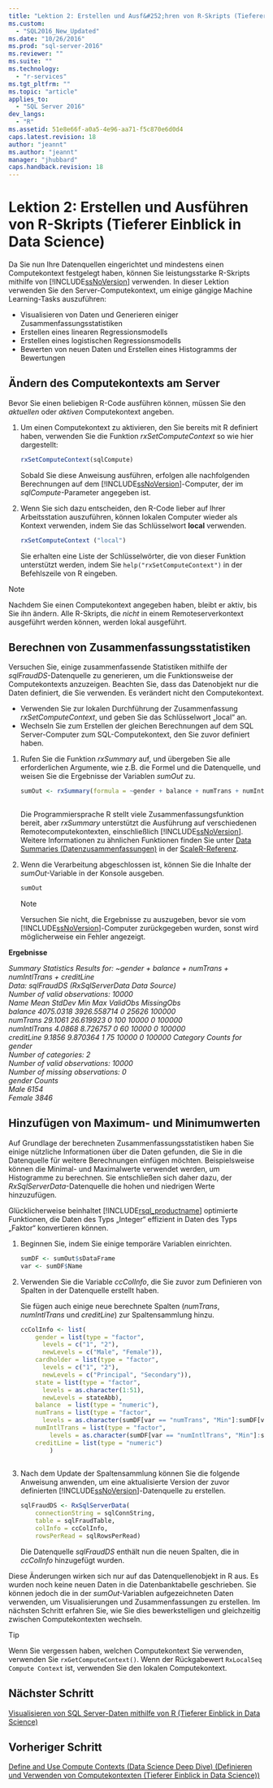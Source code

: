 ```yaml
---
title: "Lektion 2: Erstellen und Ausf&#252;hren von R-Skripts (Tieferer Einblick in Data Science) | Microsoft Docs"
ms.custom: 
  - "SQL2016_New_Updated"
ms.date: "10/26/2016"
ms.prod: "sql-server-2016"
ms.reviewer: ""
ms.suite: ""
ms.technology: 
  - "r-services"
ms.tgt_pltfrm: ""
ms.topic: "article"
applies_to: 
  - "SQL Server 2016"
dev_langs: 
  - "R"
ms.assetid: 51e8e66f-a0a5-4e96-aa71-f5c870e6d0d4
caps.latest.revision: 18
author: "jeannt"
ms.author: "jeannt"
manager: "jhubbard"
caps.handback.revision: 18
---
```

# Lektion 2: Erstellen und Ausf&#252;hren von R-Skripts (Tieferer Einblick in Data Science)
Da Sie nun Ihre Datenquellen eingerichtet und mindestens einen Computekontext festgelegt haben, können Sie leistungsstarke R-Skripts mithilfe von [!INCLUDE[ssNoVersion](../../includes/ssnoversion-md.md)] verwenden.  In dieser Lektion verwenden Sie den Server-Computekontext, um einige gängige Machine Learning-Tasks auszuführen:  
  
-   Visualisieren von Daten und Generieren einiger Zusammenfassungsstatistiken    
-   Erstellen eines linearen Regressionsmodells    
-   Erstellen eines logistischen Regressionsmodells    
-   Bewerten von neuen Daten und Erstellen eines Histogramms der Bewertungen  
  
## Ändern des Computekontexts am Server  
Bevor Sie einen beliebigen R-Code ausführen können, müssen Sie den *aktuellen* oder *aktiven* Computekontext angeben.  
  
1.  Um einen Computekontext zu aktivieren, den Sie bereits mit R definiert haben, verwenden Sie die Funktion *rxSetComputeContext* so wie hier dargestellt:  
  
    ```R  
    rxSetComputeContext(sqlCompute)   
    ```  
  
    Sobald Sie diese Anweisung ausführen, erfolgen alle nachfolgenden Berechnungen auf dem [!INCLUDE[ssNoVersion](../../includes/ssnoversion-md.md)]-Computer, der im *sqlCompute*-Parameter angegeben ist.  
  
  
2.  Wenn Sie sich dazu entscheiden, den R-Code lieber auf Ihrer Arbeitsstation auszuführen, können lokalen Computer wieder als Kontext verwenden, indem Sie das Schlüsselwort  **local** verwenden.  
  
    ```R  
    rxSetComputeContext ("local")    
    ```  
  
    Sie erhalten eine Liste der Schlüsselwörter, die von dieser Funktion unterstützt werden, indem Sie `help("rxSetComputeContext")` in der Befehlszeile von R eingeben.  
  
> [!NOTE]  
> Nachdem Sie einen Computekontext angegeben haben, bleibt er aktiv, bis Sie ihn ändern. Alle R-Skripts, die *nicht* in einem Remoteserverkontext ausgeführt werden können, werden lokal ausgeführt.  
  
## Berechnen von Zusammenfassungsstatistiken  
Versuchen Sie, einige zusammenfassende Statistiken mithilfe der *sqlFraudDS*-Datenquelle zu generieren, um die Funktionsweise der Computekontexts anzuzeigen.  Beachten Sie, dass das Datenobjekt nur die Daten definiert, die Sie verwenden. Es verändert nicht den Computekontext.

+ Verwenden Sie zur lokalen Durchführung der Zusammenfassung *rxSetComputeContext*, und geben Sie das Schlüsselwort „local“ an.
+ Wechseln Sie zum Erstellen der gleichen Berechnungen auf dem SQL Server-Computer zum SQL-Computekontext, den Sie zuvor definiert haben.  

  
1.  Rufen Sie die Funktion *rxSummary* auf, und übergeben Sie alle erforderlichen Argumente, wie z.B. die Formel und die Datenquelle, und weisen Sie die Ergebnisse der Variablen *sumOut* zu.  
  
    ```R  
    sumOut <- rxSummary(formula = ~gender + balance + numTrans + numIntlTrans + creditLine, data = sqlFraudDS)  
  
    ```  
  
    Die Programmiersprache R stellt viele Zusammenfassungsfunktion bereit, aber *rxSummary* unterstützt die Ausführung auf verschiedenen Remotecomputekontexten, einschließlich [!INCLUDE[ssNoVersion](../../includes/ssnoversion-md.md)].  Weitere Informationen zu ähnlichen Funktionen finden Sie unter [Data Summaries (Datenzusammenfassungen)](https://msdn.microsoft.com/microsoft-r/scaler-user-guide-data-summaries) in der [ScaleR-Referenz](https://msdn.microsoft.com/microsoft-r/scaler/scaler).
  
2.  Wenn die Verarbeitung abgeschlossen ist, können Sie die Inhalte der *sumOut*-Variable in der Konsole ausgeben.  
  
    ```R  
    sumOut  
    ```  
  
    > [!NOTE]  
    > Versuchen Sie nicht, die Ergebnisse zu auszugeben, bevor sie vom [!INCLUDE[ssNoVersion](../../includes/ssnoversion-md.md)]-Computer zurückgegeben wurden, sonst wird möglicherweise ein Fehler angezeigt.  
  
  
**Ergebnisse**  
  
*Summary Statistics Results for: ~gender + balance + numTrans +*   
 *numIntlTrans + creditLine*    
 *Data: sqlFraudDS (RxSqlServerData Data Source)*    
 *Number of valid observations: 10000*    
 *Name  Mean    StdDev  Min Max ValidObs    MissingObs*    
 *balance       4075.0318 3926.558714            0   25626 100000*    
 *numTrans        29.1061   26.619923 0     100 10000    0           100000*    
 *numIntlTrans     4.0868    8.726757 0      60 10000    0           100000*    
 *creditLine       9.1856    9.870364 1      75 10000    0          100000 Category Counts for gender*    
 *Number of categories: 2*    
 *Number of valid observations: 10000*   
 *Number of missing observations: 0*    
 *gender Counts*    
 *Male 6154*    
  *Female 3846*  
  
## Hinzufügen von Maximum- und Minimumwerten  
Auf Grundlage der berechneten Zusammenfassungsstatistiken haben Sie einige nützliche Informationen über die Daten gefunden, die Sie in die Datenquelle für weitere Berechnungen einfügen möchten. Beispielsweise können die Minimal- und Maximalwerte verwendet werden, um Histogramme zu berechnen. Sie entschließen sich daher dazu, der *RxSqlServerData*-Datenquelle die hohen und niedrigen Werte hinzuzufügen.  
  
Glücklicherweise beinhaltet [!INCLUDE[rsql_productname](../../includes/rsql-productname-md.md)] optimierte Funktionen, die Daten des Typs „Integer“ effizient in Daten des Typs „Faktor“ konvertieren können.  
  
1.  Beginnen Sie, indem Sie einige temporäre Variablen einrichten.  
  
    ```R  
    sumDF <- sumOut$sDataFrame   
    var <- sumDF$Name    
    ```  
  
2.  Verwenden Sie die Variable *ccColInfo*, die Sie zuvor zum Definieren von Spalten in der Datenquelle erstellt haben.  
  
    Sie fügen auch einige neue berechnete Spalten (*numTrans*, *numIntlTrans* und *creditLine*) zur Spaltensammlung hinzu.  
  
    ```R 
    ccColInfo <- list(
        gender = list(type = "factor",  
          levels = c("1", "2"), 
          newLevels = c("Male", "Female")), 
        cardholder = list(type = "factor",  
          levels = c("1", "2"), 
          newLevels = c("Principal", "Secondary")), 
        state = list(type = "factor", 
          levels = as.character(1:51), 
          newLevels = stateAbb), 
        balance  = list(type = "numeric"),
        numTrans = list(type = "factor", 
          levels = as.character(sumDF[var == "numTrans", "Min"]:sumDF[var == "numTrans", "Max"])),
        numIntlTrans = list(type = "factor",  
            levels = as.character(sumDF[var == "numIntlTrans", "Min"]:sumDF[var =="numIntlTrans", "Max"])),
        creditLine = list(type = "numeric")
            )
  
    ```  
  
3.  Nach dem Update der Spaltensammlung können Sie die folgende Anweisung anwenden, um eine aktualisierte Version der zuvor definierten [!INCLUDE[ssNoVersion](../../includes/ssnoversion-md.md)]-Datenquelle zu erstellen.  
  
    ```R  
    sqlFraudDS <- RxSqlServerData(  
        connectionString = sqlConnString,   
        table = sqlFraudTable,   
        colInfo = ccColInfo,        
        rowsPerRead = sqlRowsPerRead)   
    ```  
  
    Die Datenquelle *sqlFraudDS* enthält nun die neuen Spalten, die in *ccColInfo* hinzugefügt wurden.  
  
Diese Änderungen wirken sich nur auf das Datenquellenobjekt in R aus. Es wurden noch keine neuen Daten in die Datenbanktabelle geschrieben. Sie können jedoch die in der *sumOut*-Variablen aufgezeichneten Daten verwenden, um Visualisierungen und Zusammenfassungen zu erstellen. Im nächsten Schritt erfahren Sie, wie Sie dies bewerkstelligen und gleichzeitig zwischen Computekontexten wechseln. 

> [!TIP]
> Wenn Sie vergessen haben, welchen Computekontext Sie verwenden, verwenden Sie `rxGetComputeContext()`.  Wenn der Rückgabewert `RxLocalSeq Compute Context` ist, verwenden Sie den lokalen Computekontext.
  
## Nächster Schritt  
[Visualisieren von SQL Server-Daten mithilfe von R &#40;Tieferer Einblick in Data Science&#41;](../../advanced-analytics/r-services/visualize-sql-server-data-using-r-data-science-deep-dive.md)  
  
## Vorheriger Schritt  
[Define and Use Compute Contexts &#40;Data Science Deep Dive&#41; (Definieren und Verwenden von Computekontexten (Tieferer Einblick in Data Science))](../../advanced-analytics/r-services/define-and-use-compute-contexts-data-science-deep-dive.md)  
  
  
  
